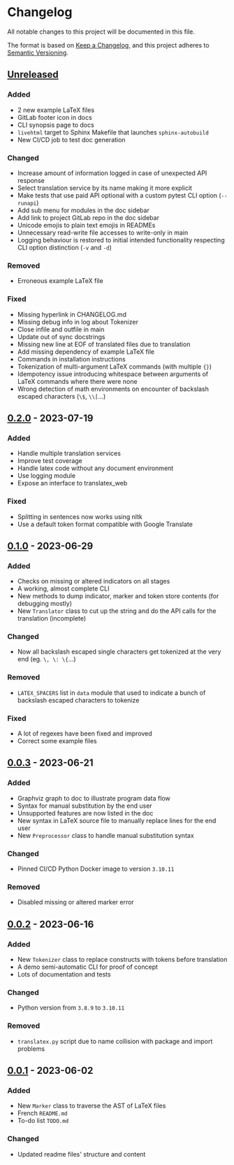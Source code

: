 # Changelog

All notable changes to this project will be documented in this file.

The format is based on [Keep a Changelog](https://keepachangelog.com/en/1.0.0/),
and this project adheres to [Semantic Versioning](https://semver.org/spec/v2.0.0.html).

## [Unreleased]

### Added

- 2 new example LaTeX files
- GitLab footer icon in docs
- CLI synopsis page to docs
- `livehtml` target to Sphinx Makefile that launches `sphinx-autobuild`
- New CI/CD job to test doc generation

### Changed

- Increase amount of information logged in case of unexpected API response
- Select translation service by its name making it more explicit
- Make tests that use paid API optional with a custom pytest CLI option (`--runapi`)
- Add sub menu for modules in the doc sidebar
- Add link to project GitLab repo in the doc sidebar
- Unicode emojis to plain text emojis in READMEs
- Unnecessary read-write file accesses to write-only in main
- Logging behaviour is restored to initial intended functionality respecting CLI option distinction (`-v` and `-d`)

### Removed

- Erroneous example LaTeX file

### Fixed

- Missing hyperlink in CHANGELOG.md
- Missing debug info in log about Tokenizer
- Close infile and outfile in main
- Update out of sync docstrings
- Missing new line at EOF of translated files due to translation
- Add missing dependency of example LaTeX file
- Commands in installation instructions
- Tokenization of multi-argument LaTeX commands (with multiple `{}`)
- Idempotency issue introducing whitespace between arguments of LaTeX commands where there were none
- Wrong detection of math environments on encounter of backslash escaped characters (`\$`, `\\[`...)

## [0.2.0] - 2023-07-19

### Added

- Handle multiple translation services
- Improve test coverage
- Handle latex code without any document environment
- Use logging module
- Expose an interface to translatex_web

### Fixed

- Splitting in sentences now works using nltk
- Use a default token format compatible with Google Translate

## [0.1.0] - 2023-06-29

### Added

- Checks on missing or altered indicators on all stages
- A working, almost complete CLI
- New methods to dump indicator, marker and token store contents (for debugging mostly)
- New `Translator` class to cut up the string and do the API calls for the translation (incomplete)

### Changed

- Now all backslash escaped single characters get tokenized at the very end (eg. `\, \: \{`...)

### Removed

- `LATEX_SPACERS` list in `data` module that used to indicate a bunch of backslash escaped characters to tokenize

### Fixed

- A lot of regexes have been fixed and improved
- Correct some example files

## [0.0.3] - 2023-06-21

### Added

- Graphviz graph to doc to illustrate program data flow
- Syntax for manual substitution by the end user
- Unsupported features are now listed in the doc
- New syntax in LaTeX source file to manually replace lines for the end user
- New `Preprocessor` class to handle manual substitution syntax

### Changed

- Pinned CI/CD Python Docker image to version `3.10.11`

### Removed

- Disabled missing or altered marker error

## [0.0.2] - 2023-06-16

### Added

- New `Tokenizer` class to replace constructs with tokens before translation
- A demo semi-automatic CLI for proof of concept
- Lots of documentation and tests

### Changed

- Python version from `3.8.9` to `3.10.11`

### Removed

- `translatex.py` script due to name collision with package and import problems

## [0.0.1] - 2023-06-02

### Added

- New `Marker` class to traverse the AST of LaTeX files
- French `README.md`
- To-do list `TODO.md`

### Changed

- Updated readme files' structure and content

[unreleased]: https://gitlab.math.unistra.fr/cassandre/translatex/compare/v0.2.0...HEAD

[0.2.0]: https://gitlab.math.unistra.fr/cassandre/translatex/compare/v0.1.0...v0.2.0

[0.1.0]: https://gitlab.math.unistra.fr/cassandre/translatex/compare/v0.0.3...v0.1.0

[0.0.3]: https://gitlab.math.unistra.fr/cassandre/translatex/compare/v0.0.2...v0.0.3

[0.0.2]: https://gitlab.math.unistra.fr/cassandre/translatex/compare/v0.0.1...v0.0.2

[0.0.1]: https://gitlab.math.unistra.fr/cassandre/translatex/releases/tag/v0.0.1
